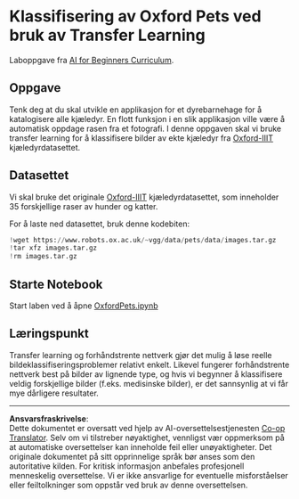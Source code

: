<!--
CO_OP_TRANSLATOR_METADATA:
{
  "original_hash": "7765935c35fcee69b9fe2d0cfd6963e2",
  "translation_date": "2025-08-28T15:18:01+00:00",
  "source_file": "lessons/4-ComputerVision/08-TransferLearning/lab/README.md",
  "language_code": "no"
}
-->
# Klassifisering av Oxford Pets ved bruk av Transfer Learning

Laboppgave fra [AI for Beginners Curriculum](https://github.com/microsoft/ai-for-beginners).

## Oppgave

Tenk deg at du skal utvikle en applikasjon for et dyrebarnehage for å katalogisere alle kjæledyr. En flott funksjon i en slik applikasjon ville være å automatisk oppdage rasen fra et fotografi. I denne oppgaven skal vi bruke transfer learning for å klassifisere bilder av ekte kjæledyr fra [Oxford-IIIT](https://www.robots.ox.ac.uk/~vgg/data/pets/) kjæledyrdatasettet.

## Datasettet

Vi skal bruke det originale [Oxford-IIIT](https://www.robots.ox.ac.uk/~vgg/data/pets/) kjæledyrdatasettet, som inneholder 35 forskjellige raser av hunder og katter.

For å laste ned datasettet, bruk denne kodebiten:

```python
!wget https://www.robots.ox.ac.uk/~vgg/data/pets/data/images.tar.gz
!tar xfz images.tar.gz
!rm images.tar.gz
```

## Starte Notebook

Start laben ved å åpne [OxfordPets.ipynb](OxfordPets.ipynb)

## Læringspunkt

Transfer learning og forhåndstrente nettverk gjør det mulig å løse reelle bildeklassifiseringsproblemer relativt enkelt. Likevel fungerer forhåndstrente nettverk best på bilder av lignende type, og hvis vi begynner å klassifisere veldig forskjellige bilder (f.eks. medisinske bilder), er det sannsynlig at vi får mye dårligere resultater.

---

**Ansvarsfraskrivelse**:  
Dette dokumentet er oversatt ved hjelp av AI-oversettelsestjenesten [Co-op Translator](https://github.com/Azure/co-op-translator). Selv om vi tilstreber nøyaktighet, vennligst vær oppmerksom på at automatiske oversettelser kan inneholde feil eller unøyaktigheter. Det originale dokumentet på sitt opprinnelige språk bør anses som den autoritative kilden. For kritisk informasjon anbefales profesjonell menneskelig oversettelse. Vi er ikke ansvarlige for eventuelle misforståelser eller feiltolkninger som oppstår ved bruk av denne oversettelsen.